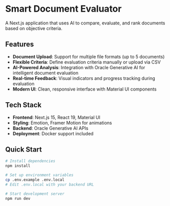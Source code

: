 # Smart Document Evaluator

A Next.js application that uses AI to compare, evaluate, and rank documents based on objective criteria.

## Features

- **Document Upload**: Support for multiple file formats (up to 5 documents)
- **Flexible Criteria**: Define evaluation criteria manually or upload via CSV
- **AI-Powered Analysis**: Integration with Oracle Generative AI for intelligent document evaluation
- **Real-time Feedback**: Visual indicators and progress tracking during evaluation
- **Modern UI**: Clean, responsive interface with Material UI components

## Tech Stack

- **Frontend**: Next.js 15, React 19, Material UI
- **Styling**: Emotion, Framer Motion for animations
- **Backend**: Oracle Generative AI APIs
- **Deployment**: Docker support included

## Quick Start

```bash
# Install dependencies
npm install

# Set up environment variables
cp .env.example .env.local
# Edit .env.local with your backend URL

# Start development server
npm run dev
```
